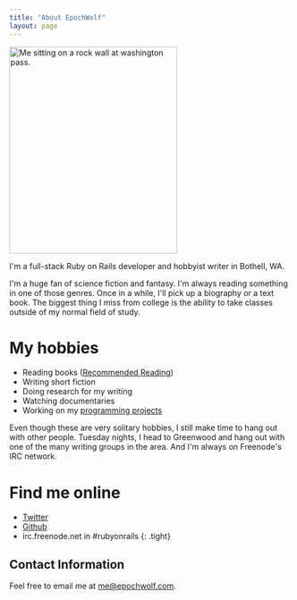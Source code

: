 ```yaml
---
title: "About EpochWolf"
layout: page
---
```


<img src="/images/washington-pass.jpg" height="370" width="300" class="right pad-left" alt="Me sitting on a rock wall at washington pass." title="Taken in Washington Pass. It's really pretty in summer.">

I'm a full-stack Ruby on Rails developer and hobbyist writer in Bothell, WA.

I'm a huge fan of science fiction and fantasy. I'm always reading something in one of those genres. Once in a while, I'll pick up a biography or a text book. The biggest thing I miss from college is the ability to take classes outside of my normal field of study.

# My hobbies

* Reading books ([Recommended Reading](/pages/recommended-reading))
* Writing short fiction
* Doing research for my writing
* Watching documentaries
* Working on my [programming projects](/projects/)

Even though these are very solitary hobbies, I still make time to hang out with other people. Tuesday nights, I head to Greenwood and hang out with one of the many writing groups in the area. And I'm always on Freenode's IRC network.

# Find me online

* [Twitter](http://twitter.com/epochwolf)
* [Github](https://github.com/epochwolf)
* irc.freenode.net in #rubyonrails 
{: .tight}


## Contact Information

Feel free to email me at <me@epochwolf.com>.
